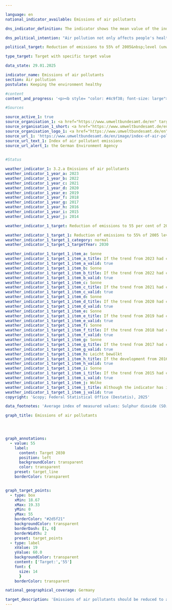```yaml
---

language: en        
national_indicator_available: Emissions of air pollutants        

dns_indicator_definition: The indicator shows the mean value of the indices of national emissions of the five air pollutants sulphur dioxide (SO₂), nitrogen oxide (NOₓ), ammonia (NH₃), volatile organic compounds (NMVOCs) and particulate matter (PM₂.₅) compared to the base year 2005.        

dns_political_intention: "Air pollution not only affects people's health, but also ecosystems and biodiversity. The unweighted average of emissions of certain air pollutants should therefore fall by 45% by 2030&nbsp;compared to 2005. This target is based on Germany's commitment to the European Union (EU) to reduce emissions of individual air pollutants by 2030&nbsp;as follows: Sulphur dioxide (SO₂) by 58%, nitrogen oxide (NOₓ) by 65%, ammonia (NH₃) by 29%, volatile organic compounds (NMVOCs) by 28% and particulate matter (PM₂.₅) by 43%."        

political_target: Reduction of emissions to 55% of 2005&nbsp;level (unweighted average of the five pollutants) by 2030        

type_target: Target with specific target value        

data_state: 29.01.2025        

indicator_name: Emissions of air pollutants        
section: Air pollution        
postulate: Keeping the environment healthy        

#content         
content_and_progress: '<p><b style= "color: #4c9f38; font-size: large">3.2.a Emissions of air pollutants</b><br><br>This indicator represents the unweighted arithmetic mean of the percentage change in emissions of sulphur dioxide (SO₂), nitrogen oxides (NOₓ), ammonia (NH₃), non-methane volatile organic compounds (NMVOCs), and fine particulate matter (PM₂.₅) released in Germany. The rates of change for each air pollutant are incorporated equally into the calculation&nbsp;–&nbsp;regardless of their differing sources and environmental impacts. As a result, the indicator is only indirectly linked to compliance with binding emission reduction targets agreed with the European Union (EU). It is therefore possible for the overall reduction target of the indicator to be met, while individual pollutant-specific reduction targets are missed.<br><br>The underlying data, which serve as the basis for reporting obligations under the Geneva Convention on Long-range Transboundary Air Pollution (CLRTAP) and the EU National Emission Ceilings (NEC) Directive, are collected annually by the Federal Environment Agency (UBA). Subsequently, the System of Environmental-Economic Accounting (SEEA) of the Federal Statistical Office process these data further, breaking them down by economic sector and private households.<br><br>According to preliminary calculations, total emissions of air pollutants had declined by 39.5% by 2023&nbsp;compared with 2005. This indicates that the indicator is progressing in the desired direction and, if the current trend continues, the goal of reducing emissions to 55% of 2005&nbsp;levels by 2030&nbsp;would be met. However, the reduction in emissions of individual pollutants between 2005&nbsp;and 2023&nbsp;varied considerably. Based on recent trends, the emission reduction commitments entered into by Germany for each individual air pollutant under EU law could be achieved by 2030.<br><br>Emissions of non-methane volatile organic compounds (NMVOCs), mainly caused by the industrial use of solvents, were significantly reduced by 34.9% over the reporting period. Emissions of fine particulate matter (PM₂.₅) decreased by 40.9% between 2005&nbsp;and 2023. In 2023, the largest share of PM₂.₅ emissions came from households and small consumers, accounting for 26.2%. Industry was responsible for 27.5% of emissions. The transport sector accounted for 24.3% of PM₂.₅ emissions&nbsp;–&nbsp;a decrease of 9.4&nbsp;percentage points compared to 2005.<br><br>Emissions of nitrogen oxides (NOₓ) declined by 47.3% by 2023&nbsp;compared with 2005, also progressing in the desired direction. In 2023, the main sources of nitrogen oxide emissions were the transport sector and the energy industry. Sulphur dioxide (SO₂) emissions, which predominantly arise from the energy sector, fell by 54.1% over the same period.<br><br>Ammonia (NH₃) emissions first fell significantly below 2005&nbsp;levels in 2018. Across the full period from 2005&nbsp;to 2023, the reduction totalled 20.3%. However, between 2005&nbsp;and 2018, there were intermittent increases in ammonia emissions, resulting in only a moderate overall decline. The main driver behind the increases during this period was the agricultural use of land, particularly the spreading of fermentation residues from the digestion of energy crops. Approximately half of ammonia emissions can be attributed to this source group.</p>'                

#Sources        

source_active_1: true
source_organisation_1: <a href="https://www.umweltbundesamt.de/en" target="_blank" onclick="return confirm_alert('the German Environment Agency', 'En')">German Environment Agency</a>
source_organisation_1_short: <a href="https://www.umweltbundesamt.de/en" target="_blank" onclick="return confirm_alert('the German Environment Agency', 'En')">German Environment Agency</a>
source_organisation_logo_1: <a href="https://www.umweltbundesamt.de/en" target="_blank" onclick="return confirm_alert('the German Environment Agency', 'En')"><img src="https://dnsTestEnvironment.github.io/dns-indicators/public/OrgImgEn/uba.png" alt="German Environment Agency" title=" Click here to visit the homepage of the organizationGerman Environment Agency" style="height:60px; width:148px; border:transparent"/></a>
source_url_1: 'https://www.umweltbundesamt.de/en/image/index-of-air-pollutant-emissions'
source_url_text_1: Index of air pollutant emissions
source_url_alert_1: the German Environment Agency
        

#Status        

weather_indicator_1: 3.2.a Emissions of air pollutants
weather_indicator_1_year_a: 2023
weather_indicator_1_year_b: 2022
weather_indicator_1_year_c: 2021
weather_indicator_1_year_d: 2020
weather_indicator_1_year_e: 2019
weather_indicator_1_year_f: 2018
weather_indicator_1_year_g: 2017
weather_indicator_1_year_h: 2016
weather_indicator_1_year_i: 2015
weather_indicator_1_year_j: 2014

weather_indicator_1_target: Reduction of emissions to 55 per cent of 2005 level (unweighted average of the five pollutants) by 2030

weather_indicator_1_target_1: Reduction of emissions to 55% of 2005 level (unweighted average of the five pollutants) by 2030
weather_indicator_1_target_1_category: normal
weather_indicator_1_target_1_targetYear: 2030

weather_indicator_1_target_1_item_a: Sonne
weather_indicator_1_target_1_item_a_title: If the trend from 2023 had continued, the target value would have been reached or missed by less than 5% of the difference between the target value and the value at that time.
weather_indicator_1_target_1_item_a_valid: true
weather_indicator_1_target_1_item_b: Sonne
weather_indicator_1_target_1_item_b_title: If the trend from 2022 had continued, the target value would have been reached or missed by less than 5% of the difference between the target value and the value at that time.
weather_indicator_1_target_1_item_b_valid: true
weather_indicator_1_target_1_item_c: Sonne
weather_indicator_1_target_1_item_c_title: If the trend from 2021 had continued, the target value would have been reached or missed by less than 5% of the difference between the target value and the value at that time.
weather_indicator_1_target_1_item_c_valid: true
weather_indicator_1_target_1_item_d: Sonne
weather_indicator_1_target_1_item_d_title: If the trend from 2020 had continued, the target value would have been reached or missed by less than 5% of the difference between the target value and the value at that time.
weather_indicator_1_target_1_item_d_valid: true
weather_indicator_1_target_1_item_e: Sonne
weather_indicator_1_target_1_item_e_title: If the trend from 2019 had continued, the target value would have been reached or missed by less than 5% of the difference between the target value and the value at that time.
weather_indicator_1_target_1_item_e_valid: true
weather_indicator_1_target_1_item_f: Sonne
weather_indicator_1_target_1_item_f_title: If the trend from 2018 had continued, the target value would have been reached or missed by less than 5% of the difference between the target value and the value at that time.
weather_indicator_1_target_1_item_f_valid: true
weather_indicator_1_target_1_item_g: Sonne
weather_indicator_1_target_1_item_g_title: If the trend from 2017 had continued, the target value would have been reached or missed by less than 5% of the difference between the target value and the value at that time.
weather_indicator_1_target_1_item_g_valid: true
weather_indicator_1_target_1_item_h: Leicht bewölkt
weather_indicator_1_target_1_item_h_title: If the development from 2016 had continued, the target had been missed by at least 5&nbsp;documentat%, but by a maximum of 20&nbsp;% of the difference between the target value and the value at that time.
weather_indicator_1_target_1_item_h_valid: true
weather_indicator_1_target_1_item_i: Sonne
weather_indicator_1_target_1_item_i_title: If the trend from 2015 had continued, the target value would have been reached or missed by less than 5% of the difference between the target value and the value at that time.
weather_indicator_1_target_1_item_i_valid: true
weather_indicator_1_target_1_item_j: Wolke
weather_indicator_1_target_1_item_j_title: Although the indicator has in 2014 been moving in the desired direction toward the target, if the trend had to continued, the target would have been missed in the target year by more than 20% of the difference between the target value and the value at that time.
weather_indicator_1_target_1_item_j_valid: true        
copyright: '&copy; Federal Statistical Office (Destatis), 2025'        

data_footnotes: 'Average index of measured values: Sulphur dioxide (SO₂), nitrogen oxides (NOₓ), non-methane volatile organic compounds (NMVOCs) and particulate matter (PM₂.₅).<br>• 2023 provisional data.'        

graph_title: Emissions of air pollutants        

        


graph_annotations:
  - value: 55
    label:
      content: Target 2030
      position: left
      backgroundColor: transparent
      color: transparent
    preset: target_line
    borderColor: transparent        


graph_target_points:
  - type: box
    xMin: 18.67
    xMax: 19.33
    yMin: 0
    yMax: 55
    borderColor: "#2d5f21"
    backgroundColor: transparent
    borderDash: [1, 0]
    borderWidth: 2
    preset: target_points
  - type: label
    xValue: 19
    yValue: 60.0
    backgroundColor: transparent
    content: ['Target:','55']
    font: {
      size: 14
      }
    borderColor: transparent                

national_geographical_coverage: Germany        

target_description: 'Emissions of air pollutants should be reduced to a maximum of 55% of the 2005&nbsp;level by 2030.<br>• According to the target formulation, if the average trend of the past six years continues, the politically defined target would already be achieved in 2025, despite the stagnation observed in 2021&nbsp;and 2022. Indicator 3.2.a is therefore assessed as <b>sun</b> for 2023.<br>• Data status at assessment: 29/01/2025.<br><br><a href="https://dnsUpgradeEnvironment.github.io/site/en/status"><img src="https://sdg-indikatoren.de/public/Wettersymbole/Sonne.png" title="If the trend from 2023&nbsp;had continued, the target value would have been reached or missed by less than 5% of the difference between the target value and the value at that time." alt="Weathersymbol: Sun"/></a>'        
---
```



